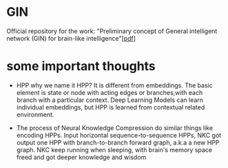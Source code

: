 # GIN
Official repository for the work: "Preliminary concept of General intelligent network (GIN) for brain-like intelligence"[[pdf](https://vixra.org/pdf/2201.0188v1.pdf)]

# some important thoughts

* HPP why we name it HPP? It is different from embeddings. The basic element is state or node with acting edges or branches,with each branch with  a particular context. Deep Learning Models can learn individual embeddings, but HPP is  learned from contextual related environment.

* The process of Neural Knowledge Compression do similar things like encoding HPPs. Input horizontal sequence-to-sequence HPPs, NKC got output one HPP with branch-to-branch forward graph, a.k.a a new HPP graph. NKC keep running when sleeping, with brain's memory space freed and got deeper knowledge and wisdom

